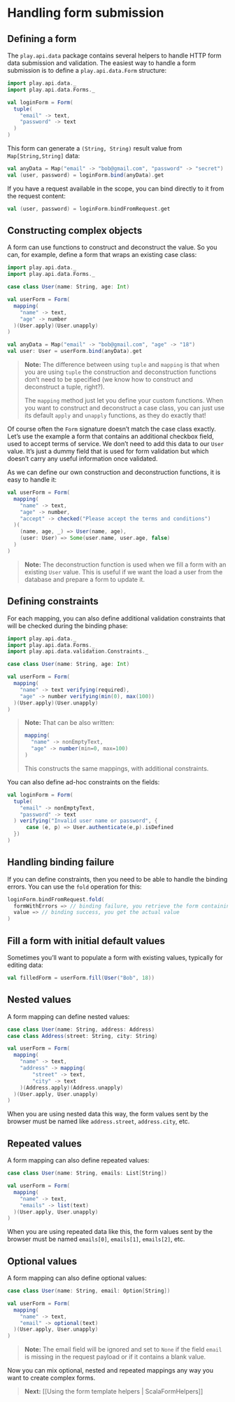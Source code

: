 # Handling form submission

## Defining a form

The `play.api.data` package contains several helpers to handle HTTP form data submission and validation. The easiest way to handle a form submission is to define a `play.api.data.Form` structure:

```scala
import play.api.data._
import play.api.data.Forms._

val loginForm = Form(
  tuple(
    "email" -> text,
    "password" -> text
  )
)
```

This form can generate a `(String, String)` result value from `Map[String,String]` data:

```scala
val anyData = Map("email" -> "bob@gmail.com", "password" -> "secret")
val (user, password) = loginForm.bind(anyData).get
```

If you have a request available in the scope, you can bind directly to it from the request content:

```scala
val (user, password) = loginForm.bindFromRequest.get
```

## Constructing complex objects

A form can use functions to construct and deconstruct the value. So you can, for example, define a form that wraps an existing case class:

```scala
import play.api.data._
import play.api.data.Forms._

case class User(name: String, age: Int)

val userForm = Form(
  mapping(
    "name" -> text,
    "age" -> number
  )(User.apply)(User.unapply)
)

val anyData = Map("email" -> "bob@gmail.com", "age" -> "18")
val user: User = userForm.bind(anyData).get
```

> **Note:** The difference between using `tuple` and `mapping` is that when you are using `tuple` the construction and deconstruction functions don’t need to be specified (we know how to construct and deconstruct a tuple, right?). 
>
> The `mapping` method just let you define your custom functions. When you want to construct and deconstruct a case class, you can just use its default `apply` and `unapply` functions, as they do exactly that!

Of course often the `Form` signature doesn’t match the case class exactly. Let’s use the example a form that contains an additional checkbox field, used to accept terms of service. We don’t need to add this data to our `User` value. It’s just a dummy field that is used for form validation but which doesn’t carry any useful information once validated.

As we can define our own construction and deconstruction functions, it is easy to handle it:

```scala
val userForm = Form(
  mapping(
    "name" -> text,
    "age" -> number,
    "accept" -> checked("Please accept the terms and conditions")
  )( 
    (name, age, _) => User(name, age),
    (user: User) => Some(user.name, user.age, false)
  )
)
```

> **Note:** The deconstruction function is used when we fill a form with an existing `User` value. This is useful if we want the load a user from the database and prepare a form to update it.

## Defining constraints

For each mapping, you can also define additional validation constraints that will be checked during the binding phase:

```scala
import play.api.data._
import play.api.data.Forms._
import play.api.data.validation.Constraints._

case class User(name: String, age: Int)

val userForm = Form(
  mapping(
    "name" -> text verifying(required),
    "age" -> number verifying(min(0), max(100))
  )(User.apply)(User.unapply)
)
```

> **Note:** That can be also written:
>
> ```scala
> mapping(
>   "name" -> nonEmptyText,
>   "age" -> number(min=0, max=100)
> )
> ```
>
> This constructs the same mappings, with additional constraints.

You can also define ad-hoc constraints on the fields:

```scala
val loginForm = Form(
  tuple(
    "email" -> nonEmptyText,
    "password" -> text
  ) verifying("Invalid user name or password", { 
      case (e, p) => User.authenticate(e,p).isDefined 
  })
)
```

## Handling binding failure

If you can define constraints, then you need to be able to handle the binding errors. You can use the `fold` operation for this:

```scala
loginForm.bindFromRequest.fold(
  formWithErrors => // binding failure, you retrieve the form containing errors,
  value => // binding success, you get the actual value 
)
```

## Fill a form with initial default values

Sometimes you’ll want to populate a form with existing values, typically for editing data:

```scala
val filledForm = userForm.fill(User("Bob", 18))
```

## Nested values

A form mapping can define nested values:

```scala
case class User(name: String, address: Address)
case class Address(street: String, city: String)

val userForm = Form(
  mapping(
    "name" -> text,
    "address" -> mapping(
        "street" -> text,
        "city" -> text
    )(Address.apply)(Address.unapply)
  )(User.apply, User.unapply)
)
```

When you are using nested data this way, the form values sent by the browser must be named like `address.street`, `address.city`, etc.

## Repeated values

A form mapping can also define repeated values:

```scala
case class User(name: String, emails: List[String])

val userForm = Form(
  mapping(
    "name" -> text,
    "emails" -> list(text)
  )(User.apply, User.unapply)
)
```

When you are using repeated data like this, the form values sent by the browser must be named `emails[0]`, `emails[1]`, `emails[2]`, etc.

## Optional values

A form mapping can also define optional values:

```scala
case class User(name: String, email: Option[String])

val userForm = Form(
  mapping(
    "name" -> text,
    "email" -> optional(text)
  )(User.apply, User.unapply)
)
```

> **Note:** The email field will be ignored and set to `None` if the field `email` is missing in the request payload or if it contains a blank value.

Now you can mix optional, nested and repeated mappings any way you want to create complex forms.

> **Next:** [[Using the form template helpers | ScalaFormHelpers]]






